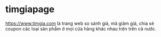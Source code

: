 # timgiapage
https://www.timgia.com là trang web so sánh giá, mã giảm giá, chia sẻ coupon các loại sản phẩm ở mọi cửa hàng khác nhau trên trên cả nước.
